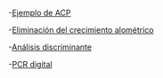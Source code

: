 -[Ejemplo de ACP](https://smelgar.github.io/Genetica/Ejemplo%20de%20ACP%20en%20R.html)

-[Eliminación del crecimiento alométrico](https://smelgar.github.io/Genetica/Eliminación%20del%20crecimiento%20alométrico.html)

-[Análisis discriminante](https://smelgar.github.io/Genetica/Análisis%20discriminante.html)

-[PCR digital](https://smelgar.github.io/Genetica/pcr_digital_poisson%20(2).html)



